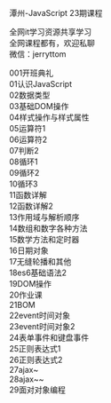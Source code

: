 潭州-JavaScript 23期课程

全网it学习资源共享学习<br>全网课程都有，欢迎私聊<br>微信：jerryttom<br>

001开班典礼<br> 01认识JavaScript<br> 02数据类型<br> 03基础DOM操作<br> 04样式操作与样式属性<br> 05运算符1<br> 06运算符2<br> 07判断2<br> 08循环1<br> 09循环2<br> 10循环3<br> 11函数详解<br> 12函数详解2<br> 13作用域与解析顺序<br> 14数组和数字各种方法<br> 15数学方法和定时器<br> 16日期对象<br> 17无缝轮播和其他<br> 18es6基础语法2<br> 19DOM操作<br> 20作业课<br> 21BOM<br> 22event时间对象<br> 23event时间对象2<br> 24表单事件和键盘事件<br> 25正则表达式1<br> 26正则表达式2<br> 27ajax~<br> 28ajax~~<br> 29面对对象编程